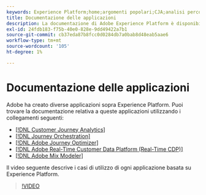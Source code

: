```yaml
---
keywords: Experience Platform;home;argomenti popolari;CJA;analisi percorso;analisi percorso clienti;orchestrazione campagna;orchestrazione cliente;percorso clienti;percorso;orchestrazione percorso;capacità;flusso di lavoro
title: Documentazione delle applicazioni
description: La documentazione di Adobe Experience Platform è disponibile in più formati, tra cui panoramiche, tutorial e guide sia per l’interfaccia utente che per l’API. Segue una breve descrizione dei tipi di documentazione più comuni disponibili, ad Experience Platform, per le applicazioni.
exl-id: 24fdb183-f75b-40e0-828e-9dd49422a7b1
source-git-commit: cb37eda87b8fcc0d0284db7a0bab8d48eab5aae6
workflow-type: tm+mt
source-wordcount: '105'
ht-degree: 1%

---
```


# Documentazione delle applicazioni

Adobe ha creato diverse applicazioni sopra Experience Platform. Puoi trovare la documentazione relativa a queste applicazioni utilizzando i collegamenti seguenti:

* [[!DNL Customer Journey Analytics]](https://experienceleague.adobe.com/docs/customer-journey-analytics.html?lang=it)
* [[!DNL Journey Orchestration]](https://experienceleague.adobe.com/docs/journey-orchestration.html?lang=it)
* [[!DNL Adobe Journey Optimizer]](https://experienceleague.adobe.com/docs/journey-optimizer.html?lang=it)
* [[!DNL Adobe Real-Time Customer Data Platform (Real-Time CDP)]](../rtcdp/overview.md)
* [[!DNL Adobe Mix Modeler]](https://experienceleague.adobe.com/docs/mix-modeler.html?lang=it)

Il video seguente descrive i casi di utilizzo di ogni applicazione basata su Experience Platform.

>[!VIDEO](https://video.tv.adobe.com/v/32554/?learn=on)
